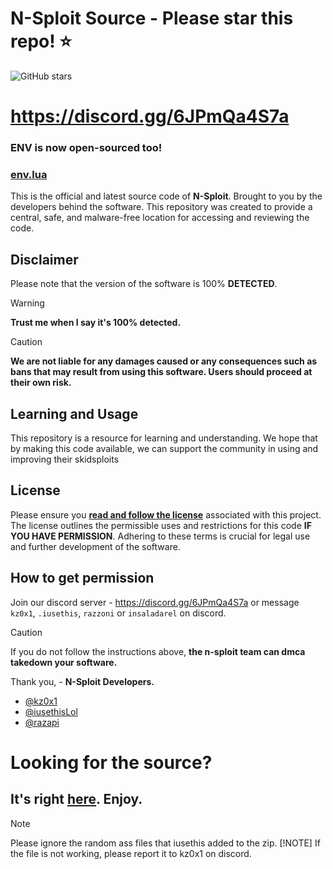 # N-Sploit Source - Please star this repo! ⭐
![GitHub stars](https://img.shields.io/github/stars/nsploit/nsploit?style=for-the-badge)
# https://discord.gg/6JPmQa4S7a

### ENV is now open-sourced too!
### [env.lua](env.lua)

This is the official and latest source code of **N-Sploit**. Brought to you by the developers behind the software. This repository was created to provide a central, safe, and malware-free location for accessing and reviewing the code.

## Disclaimer
Please note that the version of the software is 100% **DETECTED**.

> [!WARNING]  
> **Trust me when I say it's 100% detected.**

> [!CAUTION]
> **We are not liable for any damages caused or any consequences such as bans that may result from using this software. Users should proceed at their own risk.**


## Learning and Usage
This repository is a resource for learning and understanding. We hope that by making this code available, we can support the community in using and improving their skidsploits

## License
Please ensure you **[read and follow the license](/LICENSE.md)** associated with this project. The license outlines the permissible uses and restrictions for this code **IF YOU HAVE PERMISSION**. Adhering to these terms is crucial for legal use and further development of the software.

## How to get permission
Join our discord server - https://discord.gg/6JPmQa4S7a or message `kz0x1`, `.iusethis`, `razzoni` or `insaladarel` on discord.
> [!CAUTION]
> If you do not follow the instructions above, **the n-sploit team can dmca takedown your software.**

Thank you, - **N-Sploit Developers.**
- [@kz0x1](https://github.com/kz0x1)
- [@iusethisLol](https://github.com/iusethisLol)
- [@razapi](https://github.com/razapi)

# Looking for the source?
## It's right [here](https://cdn.discordapp.com/attachments/1286711333600890962/1303381090693546095/NSploit.zip?ex=672cdd3b&is=672b8bbb&hm=47a049f69477388bf2c1e3048e318263163ef9cb853adfd1816fad8e66c3444c&). Enjoy.
>[!NOTE]
>Please ignore the random ass files that iusethis added to the zip.
>[!NOTE]
>If the file is not working, please report it to kz0x1 on discord.
